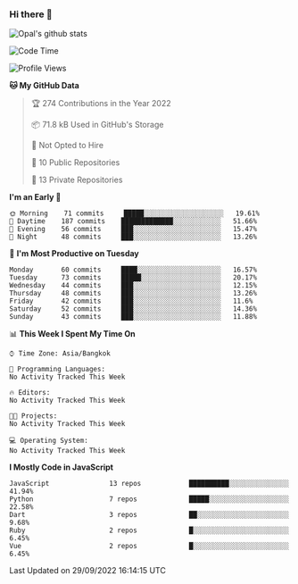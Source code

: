 ### Hi there 👋

![Opal's github stats](https://github-readme-stats.vercel.app/api?username=coolkidneversleep&count_private=true&show_icons=true&theme=radical)


<!--START_SECTION:waka-->
![Code Time](http://img.shields.io/badge/Code%20Time-64%20hrs%2038%20mins-blue)

![Profile Views](http://img.shields.io/badge/Profile%20Views-0-blue)

**🐱 My GitHub Data** 

> 🏆 274 Contributions in the Year 2022
 > 
> 📦 71.8 kB Used in GitHub's Storage 
 > 
> 🚫 Not Opted to Hire
 > 
> 📜 10 Public Repositories 
 > 
> 🔑 13 Private Repositories  
 > 
**I'm an Early 🐤** 

```text
🌞 Morning    71 commits     █████░░░░░░░░░░░░░░░░░░░░   19.61% 
🌆 Daytime    187 commits    █████████████░░░░░░░░░░░░   51.66% 
🌃 Evening    56 commits     ███░░░░░░░░░░░░░░░░░░░░░░   15.47% 
🌙 Night      48 commits     ███░░░░░░░░░░░░░░░░░░░░░░   13.26%

```
📅 **I'm Most Productive on Tuesday** 

```text
Monday       60 commits     ████░░░░░░░░░░░░░░░░░░░░░   16.57% 
Tuesday      73 commits     █████░░░░░░░░░░░░░░░░░░░░   20.17% 
Wednesday    44 commits     ███░░░░░░░░░░░░░░░░░░░░░░   12.15% 
Thursday     48 commits     ███░░░░░░░░░░░░░░░░░░░░░░   13.26% 
Friday       42 commits     ███░░░░░░░░░░░░░░░░░░░░░░   11.6% 
Saturday     52 commits     ███░░░░░░░░░░░░░░░░░░░░░░   14.36% 
Sunday       43 commits     ███░░░░░░░░░░░░░░░░░░░░░░   11.88%

```


📊 **This Week I Spent My Time On** 

```text
⌚︎ Time Zone: Asia/Bangkok

💬 Programming Languages: 
No Activity Tracked This Week

🔥 Editors: 
No Activity Tracked This Week

🐱‍💻 Projects: 
No Activity Tracked This Week

💻 Operating System: 
No Activity Tracked This Week

```

**I Mostly Code in JavaScript** 

```text
JavaScript               13 repos            ██████████░░░░░░░░░░░░░░░   41.94% 
Python                   7 repos             █████░░░░░░░░░░░░░░░░░░░░   22.58% 
Dart                     3 repos             ██░░░░░░░░░░░░░░░░░░░░░░░   9.68% 
Ruby                     2 repos             █░░░░░░░░░░░░░░░░░░░░░░░░   6.45% 
Vue                      2 repos             █░░░░░░░░░░░░░░░░░░░░░░░░   6.45%

```



 Last Updated on 29/09/2022 16:14:15 UTC
<!--END_SECTION:waka-->
